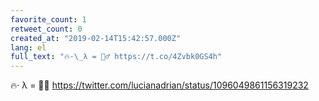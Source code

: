 ```yaml
---
favorite_count: 1
retweet_count: 0
created_at: "2019-02-14T15:42:57.000Z"
lang: el
full_text: "🔥·\_λ = 🙋‍♂️ https://t.co/4Zvbk0GS4h"
---
```


🔥· λ = 🙋‍♂️ <https://twitter.com/lucianadrian/status/1096049861156319232>
